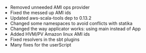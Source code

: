 * Removed unneeded AMI ops provider
* Fixed the messed up AMI ids
* Updated aws-scala-tools dep to 0.13.2
* Changed some namespaces to avoid conflicts with statika
* Changed the way applicator works: using main instead of App
* Added HVM/PV Amazon linux AMI ids
* Fixed resolvers in the sbt plugins
* Many fixes for the userScript
